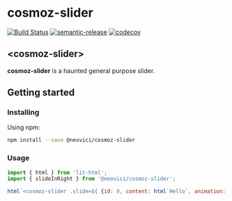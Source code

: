 cosmoz-slider
==================

[![Build Status](https://github.com/Neovici/cosmoz-slider/workflows/Github%20CI/badge.svg)](https://github.com/Neovici/cosmoz-slider/actions?workflow=Github+CI)
[![semantic-release](https://img.shields.io/badge/%20%20%F0%9F%93%A6%F0%9F%9A%80-semantic--release-e10079.svg)](https://github.com/semantic-release/semantic-release)
[![codecov](https://codecov.io/gh/Neovici/cosmoz-slider/branch/master/graph/badge.svg?token=joJeM1nLy5)](https://codecov.io/gh/Neovici/cosmoz-slider)

## &lt;cosmoz-slider&gt;

**cosmoz-slider** is a haunted general purpose slider.

## Getting started

### Installing

Using npm:
```bash
npm install --save @neovici/cosmoz-slider
```

### Usage

```js
import { html } from 'lit-html';
import { slideInRight } from '@neovici/cosmoz-slider';

html`<cosmoz-slider .slide=${ {id: 0, content: html`Hello`, animation: slideInRight}} />`;
```
